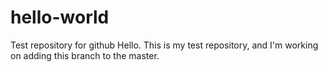 # hello-world
Test repository for github
Hello. This is my test repository, and I'm working on adding this branch to the master.
